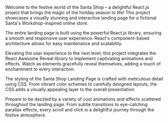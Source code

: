 Welcome to the festive world of the Santa Shop – a delightful React.js project that brings the magic of the holiday season to life! This project showcases a visually stunning and interactive landing page for a fictional Santa's Workshop-inspired online store.

The entire landing page is built using the powerful React.js library, ensuring a smooth and responsive user experience. React's component-based architecture allows for easy maintenance and scalability.

 Elevating the user experience to the next level, this project integrates the React Awesome Reveal library to implement captivating animations and effects. Watch as elements gracefully reveal themselves, adding a touch of enchantment to every interaction.

The styling of the Santa Shop Landing Page is crafted with meticulous detail using CSS. From vibrant color schemes to carefully designed layouts, the CSS adds a visually appealing layer to the overall presentation.

Prepare to be dazzled by a variety of cool animations and effects scattered throughout the landing page. From subtle transitions to eye-catching parallax effects, every scroll and click is a delightful journey through the festive atmosphere.
